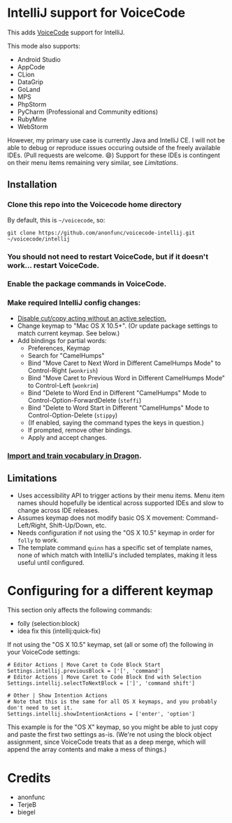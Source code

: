 # IntelliJ support for VoiceCode

This adds [VoiceCode](https://voicecode.io) support for IntelliJ.

This mode also supports:

- Android Studio
- AppCode
- CLion
- DataGrip
- GoLand
- MPS
- PhpStorm
- PyCharm (Professional and Community editions)
- RubyMine
- WebStorm

However, my primary use case is currently Java and IntelliJ CE.  I will not be able to debug or reproduce issues occuring outside of the freely available IDEs.  (Pull requests are welcome. :smile:)  Support for these IDEs is contingent on their menu items remaining very similar, see *Limitations*.

## Installation

### Clone this repo into the Voicecode home directory

By default, this is `~/voicecode`, so:

    git clone https://github.com/anonfunc/voicecode-intellij.git ~/voicecode/intellij
    
### You should not need to restart VoiceCode, but if it doesn't work... restart VoiceCode.

### Enable the package commands in VoiceCode.

### Make required IntelliJ config changes:

- [Disable cut/copy acting without an active selection.](https://stackoverflow.com/questions/32895522/disable-copying-entire-line-when-nothing-is-selected-in-intellij)
- Change keymap to "Mac OS X 10.5+". (Or update package settings to match current keymap.  See below.)
- Add bindings for partial words:
    - Preferences, Keymap
    - Search for "CamelHumps"
    - Bind "Move Caret to Next Word in Different CamelHumps Mode" to Control-Right  (`wonkrish`)
    - Bind "Move Caret to Previous Word in Different CamelHumps Mode" to Control-Left (`wonkrim`)
    - Bind "Delete to Word End in Different "CamelHumps" Mode to Control-Option-ForwardDelete (`steffi`)
    - Bind "Delete to Word Start in Different "CamelHumps" Mode to Control-Option-Delete (`stippy`)
    - (If enabled, saying the command types the keys in question.)
    - If prompted, remove other bindings.
    - Apply and accept changes.

### [Import and train vocabulary in Dragon](http://voicecode.io/doc/vocabulary).

## Limitations

- Uses accessibility API to trigger actions by their menu items.  Menu item names should hopefully be identical across supported IDEs and slow to change across IDE releases.
- Assumes keymap does not modify basic OS X movement: Command-Left/Right, Shift-Up/Down, etc.
- Needs configuration if not using the "OS X 10.5" keymap in order for `folly` to work.
- The template command `quinn` has a specific set of template names, none of which match with IntelliJ's included templates, making it less useful until configured.

# Configuring for a different keymap

This section only affects the following commands:

- folly (selection:block)
- idea fix this (intellij:quick-fix)

If not using the "OS X 10.5" keymap, set (all or some of) the following in your VoiceCode settings:

    # Editor Actions | Move Caret to Code Block Start
    Settings.intellij.previousBlock = ['[', 'command']
    # Editor Actions | Move Caret to Code Block End with Selection
    Settings.intellij.selectToNextBlock = [']', 'command shift']

    # Other | Show Intention Actions
    # Note that this is the same for all OS X keymaps, and you probably don't need to set it.
    Settings.intellij.showIntentionActions = ['enter', 'option']

This example is for the "OS X" keymap, so you might be able to just copy and paste the first two settings as-is. (We're not using the block object assignment, since VoiceCode treats that as a deep merge, which will append the array contents and make a mess of things.)

# Credits

- anonfunc
- TerjeB
- biegel